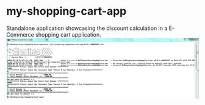 # my-shopping-cart-app
 Standalone application showcasing the discount calculation in a E-Commerce shopping cart application.
<img src="src/main/resources/images/capture.JPG" alt="logo"/>